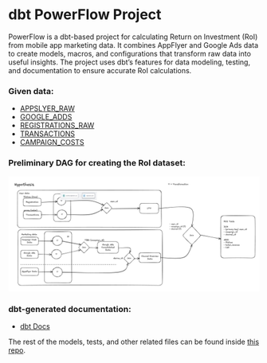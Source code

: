 # dbt PowerFlow Project  
PowerFlow is a dbt-based project for calculating Return on Investment (RoI) from mobile app marketing data. It combines AppFlyer and Google Ads data to create models, macros, and configurations that transform raw data into useful insights. The project uses dbt’s features for data modeling, testing, and documentation to ensure accurate RoI calculations.  
  
### Given data:  
* [APPSLYER_RAW](https://github.com/armandaslid/dbt_powerflow/blob/main/other_files/appsflyer_raw.csv)  
* [GOOGLE_ADDS](https://github.com/armandaslid/dbt_powerflow/blob/main/other_files/google_ads.csv)  
* [REGISTRATIONS_RAW](https://github.com/armandaslid/dbt_powerflow/blob/main/other_files/registrations.csv)  
* [TRANSACTIONS](https://github.com/armandaslid/dbt_powerflow/blob/main/other_files/transactions.csv)
* [CAMPAIGN_COSTS](https://github.com/armandaslid/dbt_powerflow/blob/main/other_files/campaign_costs.csv)  

### Preliminary DAG for creating the RoI dataset:  
<img src="https://github.com/armandaslid/dbt_powerflow/blob/main/other_files/DAG_PowerFlow.png" alt="PowerFlow DAG">  

### dbt-generated documentation:  
* [dbt Docs](https://ga643.us1.dbt.com/accounts/70471823425060/develop/70471823575056/docs/index.html#!/overview)

The rest of the models, tests, and other related files can be found inside [this repo](https://github.com/armandaslid/dbt_powerflow).
